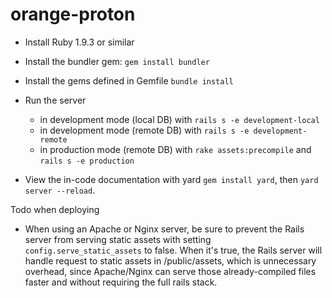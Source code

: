 orange-proton
=============

* Install Ruby 1.9.3 or similar
* Install the bundler gem: `gem install bundler`
* Install the gems defined in Gemfile `bundle install`
* Run the server
  * in development mode (local DB) with `rails s -e development-local`
  * in development mode (remote DB) with `rails s -e development-remote`
  * in production mode (remote DB) with `rake assets:precompile` and `rails s -e production`


* View the in-code documentation with yard `gem install yard`, then `yard server --reload`.

Todo when deploying
* When using an Apache or Nginx server, be sure to prevent the Rails server from serving static assets with setting `config.serve_static_assets` to false. When it's true, the Rails server will handle request to static assets in /public/assets, which is unnecessary overhead, since Apache/Nginx can serve those already-compiled files faster and without requiring the full rails stack.
